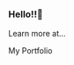 ### Hello!!👋

<!--
**abdou-ftouh/abdou-ftouh** is a ✨ _special_ ✨ repository because its `README.md` (this file) appears on your GitHub profile.

I'm a Software Developer passionate about developing new projects, using different techniques. Skilled at testable and efficient code using current best practices in Web development. Fast learner, hard worker and team player who is proficient in an array of scripting languages and multimedia Web tools.

My hobbies include...

🎭 Doing improv
⛷ Alpine skiing
🏕 Backpacking
🌏 Traveling the world
👗 Fashion
🎨 Painting
👷 Carpentry


:swimmer:
:books:
:soocer:




Here are some ideas to get you started:

- 🔭 I’m currently working on ...
- 🌱 I’m currently learning ...
- 👯 I’m looking to collaborate on ...
- 🤔 I’m looking for help with ...
- 💬 Ask me about ...
- 📫 How to reach me: ...
- 😄 Pronouns: ...
- ⚡ Fun fact: ...
-->

Learn more at...

My Portfolio
